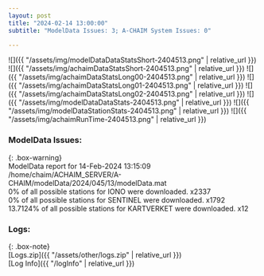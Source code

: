 ```yaml
---
layout: post
title: "2024-02-14 13:00:00"
subtitle: "ModelData Issues: 3; A-CHAIM System Issues: 0"

---
```


![]({{ "/assets/img/modelDataDataStatsShort-2404513.png" | relative_url }})
![]({{ "/assets/img/achaimDataStatsShort-2404513.png" | relative_url }})
![]({{ "/assets/img/achaimDataStatsLong00-2404513.png" | relative_url }})
![]({{ "/assets/img/achaimDataStatsLong01-2404513.png" | relative_url }})
![]({{ "/assets/img/achaimDataStatsLong02-2404513.png" | relative_url }})
![]({{ "/assets/img/modelDataDataStats-2404513.png" | relative_url }})
![]({{ "/assets/img/modelDataStationStats-2404513.png" | relative_url }})
![]({{ "/assets/img/achaimRunTime-2404513.png" | relative_url }})


### ModelData Issues:  
  
{: .box-warning}  
 ModelData report for 14-Feb-2024 13:15:09   
 /home/chaim/ACHAIM_SERVER/A-CHAIM/modelData/2024/045/13/modelData.mat   
 0% of all possible stations for IONO were downloaded. x2337   
 0% of all possible stations for SENTINEL were downloaded. x1792   
 13.7124% of all possible stations for KARTVERKET were downloaded. x12   
  


### Logs:  
  
{: .box-note}  
[Logs.zip]({{ "/assets/other/logs.zip" | relative_url }})  
[Log Info]({{ "/logInfo" | relative_url }})  

